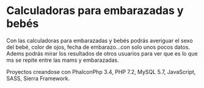 # Calculadoras para embarazadas y bebés
Con las calculadoras para embarazadas y bebés podrás averiguar el sexo del bebé, color de ojos, fecha de embarazo...con solo unos pocos datos. Adems podrás mirar los resultados de otros usuarios para ver que es lo que ms se repite entre las mams y embarazadas.

Proyectos creandose con PhalconPhp 3.4, PHP 7.2, MySQL 5.7, JavaScript, SASS, Sierra Framework.
